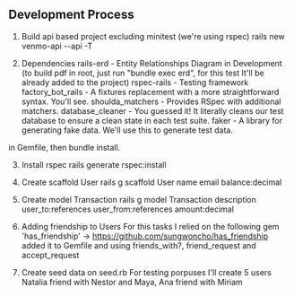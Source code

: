 Development Process
----------------------------------------------------------------
1. Build api based project excluding minitest (we're using rspec)
   rails new venmo-api --api -T

2. Dependencies
   rails-erd - Entity Relationships Diagram in Development  (to build pdf in root, just run "bundle exec erd", for this test It'll be already added to the project)
   rspec-rails - Testing framework
   factory_bot_rails - A fixtures replacement with a more straightforward syntax. You'll see.
   shoulda_matchers - Provides RSpec with additional matchers.
   database_cleaner - You guessed it! It literally cleans our test database to ensure a clean state in each test suite.
   faker - A library for generating fake data. We'll use this to generate test data.

in Gemfile, then bundle install.

3. Install rspec
   rails generate rspec:install

4. Create scaffold User
   rails g scaffold User name email balance:decimal

5. Create model Transaction
   rails g model Transaction description user_to:references user_from:references amount:decimal

6. Adding friendship to Users
   For this tasks I relied on the following gem 'has_friendship' ->  https://github.com/sungwoncho/has_friendship
   added it to Gemfile and using friends_with?, friend_request and accept_request

7. Create seed data on seed.rb
   For testing porpuses I'll create 5 users Natalia friend with Nestor and Maya, Ana friend with Miriam   
